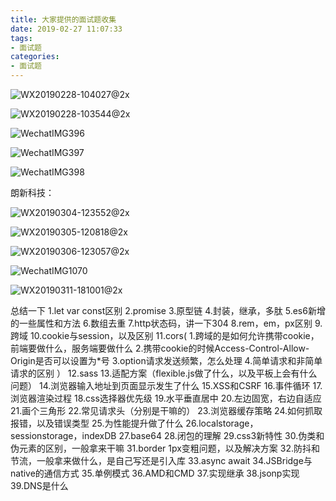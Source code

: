 ```yaml
---
title: 大家提供的面试题收集
date: 2019-02-27 11:07:33
tags: 
- 面试题
categories: 
- 面试题
---
```




![WX20190228-104027@2x](http://www.qinhanwen.xyz/WX20190228-104027@2x.png)

![WX20190228-103544@2x](http://www.qinhanwen.xyz/WX20190228-103544@2x.png)

![WechatIMG396](http://www.qinhanwen.xyz/WechatIMG396.jpeg)

![WechatIMG397](http://www.qinhanwen.xyz/WechatIMG397.jpeg)

![WechatIMG398](http://www.qinhanwen.xyz/WechatIMG398.jpeg)

朗新科技：

![WX20190304-123552@2x](http://www.qinhanwen.xyz/WX20190304-123552@2x.png)



![WX20190305-120818@2x](http://www.qinhanwen.xyz/WX20190305-120818@2x.png)



![WX20190306-123057@2x](http://www.qinhanwen.xyz/WX20190306-123057@2x.png)



![WechatIMG1070](http://www.qinhanwen.xyz/WechatIMG1070.png)

![WX20190311-181001@2x](http://www.qinhanwen.xyz/WX20190311-181001@2x.png)



总结一下
1.let var const区别
2.promise
3.原型链
4.封装，继承，多肽
5.es6新增的一些属性和方法
6.数组去重
7.http状态码，讲一下304
8.rem，em，px区别
9.跨域
10.cookie与session，以及区别
11.cors( 1.跨域的是如何允许携带cookie，前端要做什么，服务端要做什么
		2.携带cookie的时候Access-Control-Allow-Origin是否可以设置为*号
		3.option请求发送频繁，怎么处理	
		4.简单请求和非简单请求的区别	）
12.sass
13.适配方案（flexible.js做了什么，以及平板上会有什么问题）
14.浏览器输入地址到页面显示发生了什么
15.XSS和CSRF
16.事件循环
17.浏览器渲染过程
18.css选择器优先级
19.水平垂直居中
20.左边固宽，右边自适应
21.画个三角形
22.常见请求头（分别是干嘛的）
23.浏览器缓存策略
24.如何抓取报错，以及错误类型
25.为性能提升做了什么
26.localstorage，sessionstorage，indexDB
27.base64
28.闭包的理解
29.css3新特性
30.伪类和伪元素的区别，一般拿来干嘛
31.border 1px变粗问题，以及解决方案
32.防抖和节流，一般拿来做什么，是自己写还是引入库
33.async await
34.JSBridge与native的通信方式
35.单例模式
36.AMD和CMD
37.实现继承
38.jsonp实现
39.DNS是什么